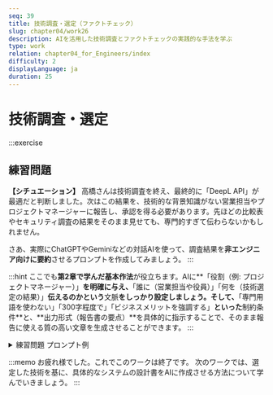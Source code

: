 ```yaml
---
seq: 39
title: 技術調査・選定（ファクトチェック）
slug: chapter04/work26
description: AIを活用した技術調査とファクトチェックの実践的な手法を学ぶ
type: work
relation: chapter04_for_Engineers/index
difficulty: 2
displayLanguage: ja
duration: 25
---
```

# 技術調査・選定

:::exercise
## 練習問題

**【シチュエーション】**
高橋さんは技術調査を終え、最終的に「DeepL API」が最適だと判断しました。次はこの結果を、技術的な背景知識がない営業担当やプロジェクトマネージャーに報告し、承認を得る必要があります。先ほどの比較表やセキュリティ調査の結果をそのまま見せても、専門的すぎて伝わらないかもしれません。

さあ、実際にChatGPTやGeminiなどの対話AIを使って、調査結果を**非エンジニア向けに要約**させるプロンプトを作成してみましょう。
:::

:::hint
ここでも**第2章で学んだ基本作法**が役立ちます。AIに**「役割（例: プロジェクトマネージャー）」**を明確に与え、**「誰に（営業担当や役員）」「何を（技術選定の結果）」**伝えるのかという**文脈**をしっかり設定しましょう。そして、**「専門用語を使わない」「300字程度で」「ビジネスメリットを強調する」**といった**制約条件**と、**出力形式（報告書の要点）**を具体的に指示することで、そのまま報告に使える質の高い文章を生成させることができます。
:::

<details>
<summary>練習問題 プロンプト例</summary>

```markdown
あなたは、ITプロジェクトのプロジェクトマネージャーです。
「リアルタイム翻訳機能」の技術選定が完了し、その結果を営業担当や役員に報告する必要があります。

以下の調査結果を基に、専門用語を極力使わず、ビジネス上のメリットが伝わるように、報告書の要点を300字程度でまとめてください。

# 調査結果
- 複数の翻訳API（Google, DeepL, Microsoft）を比較した結果、DeepL APIが最も翻訳の自然さと精度が高い。
- セキュリティ面でも、送信したデータが二次利用されず、通信も暗号化されているため安全性が高い。
- 料金は月間50万文字まで無料のプランがあり、スモールスタートが可能。

# 報告のゴール
- なぜDeepL APIが最適なのか、その選定理由を明確に伝える。
- 導入による顧客満足度の向上や、開発コストを抑えられる点をアピールする。
```

### 練習問題2AI回答出力例
（AIによる回答のイメージ）

```markdown

承知いたしました。非エンジニアの方向けの報告要旨を作成します。

**【報告】リアルタイム翻訳機能の技術選定について**

この度、新機能であるリアルタイム翻訳について技術調査を行った結果、「DeepL API」の採用を提案いたします。

選定理由は、数あるサービスの中で最も日本語の翻訳が自然で分かりやすく、お客様に高品質な体験を提供できるためです。また、お客様からお預かりする情報も安全に保護される仕組みが整っており、セキュリティ面でも安心して利用できます。

初期費用はかからず、一定の利用量までは無料で試せるため、低リスクで開発を始められる点も大きなメリットです。本機能を導入することで、顧客満足度の向上に大きく貢献できると考えております。
```
</details>

:::memo
お疲れ様でした。これでこのワークは終了です。
次のワークでは、選定した技術を基に、具体的なシステムの設計書をAIに作成させる方法について学んでいきましょう。
:::
